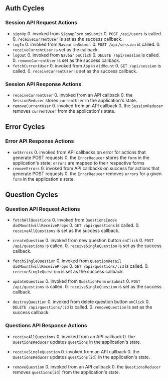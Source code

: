 ## Auth Cycles

### Session API Request Actions

* `signUp`
  0. invoked from `SignupForm` `onSubmit`
  0. `POST /api/users` is called.
  0. `receiveCurrentUser` is set as the success callback.
* `logIn`
  0. invoked from `Navbar` `onSubmit`
  0. `POST /api/session` is called.
  0. `receiveCurrentUser` is set as the callback.
* `logOut`
  0. invoked from `Navbar` `onClick`
  0. `DELETE /api/session` is called.
  0. `removeCurrentUser` is set as the success callback.
* `fetchCurrentUser`
  0. invoked from `App` in `didMount`
  0. `GET /api/session` is called.
  0. `receiveCurrentUser` is set as the success callback.

### Session API Response Actions

* `receiveCurrentUser`
  0. invoked from an API callback
  0. the `SessionReducer` stores `currentUser` in the application's state.
* `removeCurrentUser`
  0. invoked from an API callback
  0. the `SessionReducer` removes `currentUser` from the application's state.

## Error Cycles

### Error API Response Actions
* `setErrors`
  0. invoked from API callbacks on error for actions that generate POST requests
  0. the `ErrorReducer` stores the `form` in the application's state; `errors` are mapped to their respective forms
* `removeErrors`
  0. invoked from API callbacks on success for actions that generate POST requests
  0. the `ErrorReducer` removes `errors` for a given `form` in the application's state.

## Question Cycles

### Question API Request Actions

* `fetchAllQuestions`
  0. invoked from `QuestionsIndex` `didMount`/`willReceiveProps`
  0. `GET /api/questions` is called.
  0. `receiveAllQuestions` is set as the success callback.

* `createQuestion`
  0. invoked from new question button `onClick`
  0. `POST /api/questions` is called.
  0. `receiveSingleQuestion` is set as the success callback.

* `fetchSingleQuestion`
  0. invoked from `QuestionDetail` `didMount`/`willReceiveProps`
  0. `GET /api/questions/:id` is called.
  0. `receiveSingleQuestion` is set as the success callback.

* `updateQuestion`
  0. invoked from `QuestionForm` `onSubmit`
  0. `POST /api/questions` is called.
  0. `receiveSingleQuestion` is set as the success callback.

* `destroyQuestion`
  0. invoked from delete question button `onClick`
  0. `DELETE /api/questions/:id` is called.
  0. `removeQuestion` is set as the success callback.

### Questions API Response Actions

* `receiveAllQuestions`
  0. invoked from an API callback
  0. the `QuestionsReducer` updates `questions` in the application's state.

* `receiveSingleQuestion`
  0. invoked from an API callback
  0. the `QuestionsReducer` updates `questions[id]` in the application's state.

* `removeQuestion`
  0. invoked from an API callback
  0. the `QuestionsReducer` removes `questions[id]` from the application's state.
